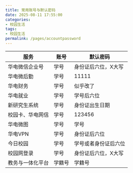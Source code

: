 ```yaml
---
title: 常用账号与默认密码
date: 2025-08-11 17:55:00
categories:
- 校园生活
tags:
- 校园生活
permalink: /pages/accountpassword
---
```

| 服务             | 账号 | 默认密码             |
| ---------------- | ---- | -------------------- |
| 华电微信企业号   | 学号 | 身份证后六位，X大写  |
| 华电微后勤       | 学号 | 11111                |
| 华电财务         | 学号 | 似乎改了             |
| 华电就业         | 学号 | 学号后六位           |
| 新研究生系统     | 学号 | 身份证出生日期       |
| 校园卡、华电网信 | 学号 | 123456               |
| 华电微图         | 学号 | 学号                 |
| 华电VPN          | 学号 | 身份证后六位         |
| 今日校园         | 学号 | 学号或者身份证后六位 |
| 校园网登录       | 学号 | 身份证后六位，X大写  |
| 教务与一体化平台  |学籍号|学籍号               |